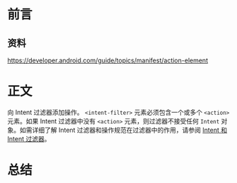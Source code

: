 # 前言
## 资料

https://developer.android.com/guide/topics/manifest/action-element

# 正文

向 Intent 过滤器添加操作。 `<intent-filter>` 元素必须包含一个或多个 `<action>` 元素。如果 Intent 过滤器中没有 `<action>` 元素，则过滤器不接受任何 `Intent` 对象。如需详细了解 Intent 过滤器和操作规范在过滤器中的作用，请参阅 [Intent 和 Intent 过滤器](https://developer.android.com/guide/components/intents-filters)。

# 总结 